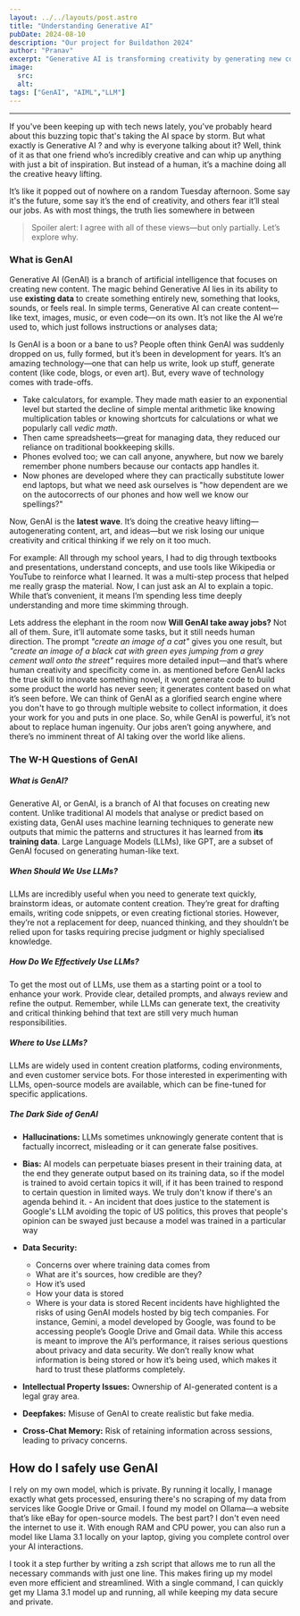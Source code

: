 ```yaml
---
layout: ../../layouts/post.astro
title: "Understanding Generative AI"
pubDate: 2024-08-10
description: "Our project for Buildathon 2024"
author: "Pranav"
excerpt: "Generative AI is transforming creativity by generating new content like text, images, and code from existing data. While it's powerful, it raises concerns about creativity, job displacement, and data security. Balancing its benefits with mindful use is key to harnessing its full potential."
image:
  src:
  alt:
tags: ["GenAI", "AIML","LLM"]
---
```

---
If you've been keeping up with tech news lately, you've probably heard about this buzzing topic that's taking the AI space by storm. But what exactly is Generative AI ? and why is everyone talking about it? Well, think of it as that one friend who’s incredibly creative and can whip up anything with just a bit of inspiration. But instead of a human, it’s a machine doing all the creative heavy lifting.

It’s like it popped out of nowhere on a random Tuesday afternoon. Some say it's the future, some say it’s the end of creativity, and others fear it’ll steal our jobs. As with most things, the truth lies somewhere in between
> Spoiler alert: I agree with all of these views—but only partially. Let’s explore why.

### What is GenAI
Generative AI (GenAI) is a branch of artificial intelligence that focuses on creating new content. The magic behind Generative AI lies in its ability to use **existing data** to create something entirely new, something that looks, sounds, or feels real.
In simple terms, Generative AI can create content—like text, images, music, or even code—on its own. It’s not like the AI we’re used to, which just follows instructions or analyses data;
 
 Is GenAI is a boon or a bane to us? People often think GenAI was suddenly dropped on us, fully formed, but it’s been in development for years. It’s an amazing technology—one that can help us write, look up stuff, generate content (like code, blogs, or even art). But, every wave of technology comes with trade-offs.

- Take calculators, for example. They made math easier to an exponential level but started the decline of simple mental arithmetic like knowing multiplication tables or knowing shortcuts for calculations or what we popularly call *vedic math*. 
- Then came spreadsheets—great for managing data, they  reduced our reliance on traditional bookkeeping skills. 
- Phones evolved too; we can call anyone, anywhere, but now we barely remember phone numbers because our contacts app handles it. 
- Now phones are developed where they can practically substitute lower end laptops, but what we need ask ourselves is "how dependent are we on the autocorrects of our phones and how well we know our spellings?"

Now, GenAI is the **latest wave**. It’s doing the creative heavy lifting—autogenerating content, art, and ideas—but we risk losing our unique creativity and critical thinking if we rely on it too much.

For example: All through my school years, I had to dig through textbooks and presentations, understand concepts, and use tools like Wikipedia or YouTube to reinforce what I learned. It was a multi-step process that helped me really grasp the material. Now, I can just ask an AI to explain a topic. While that’s convenient, it means I’m spending less time deeply understanding and more time skimming through.

Lets address the elephant in the room now **Will GenAI take away jobs?**
Not all of them. Sure, it’ll automate some tasks, but it still needs human direction. The prompt *"create an image of a cat"* gives you one result, but *"create an image of a black cat with green eyes jumping from a grey cement wall onto the street"* requires more detailed input—and that’s where human creativity and specificity come in. as mentioned before GenAI lacks the true skill to innovate something novel, it wont generate code to build some product the world has never seen;  it generates content based on what it’s seen before. We can think of GenAI as a glorified search engine where you don't have to go through multiple website to collect information, it does your work for you and puts in one place. So, while GenAI is powerful, it’s not about to replace human ingenuity. Our jobs aren’t going anywhere, and there’s no imminent threat of AI taking over the world like aliens.

### **The W-H Questions of GenAI**


##### **What is GenAI?** 
Generative AI, or GenAI, is a branch of AI that focuses on creating new content. Unlike traditional AI models that analyse or predict based on existing data, GenAI uses machine learning techniques to generate new outputs that mimic the patterns and structures it has learned from **its training data**. Large Language Models (LLMs), like GPT, are a subset of GenAI focused on generating human-like text.

##### **When Should We Use LLMs?** 
LLMs are incredibly useful when you need to generate text quickly, brainstorm ideas, or automate content creation. They’re great for drafting emails, writing code snippets, or even creating fictional stories. However, they’re not a replacement for deep, nuanced thinking, and they shouldn’t be relied upon for tasks requiring precise judgment or highly specialised knowledge.

##### **How Do We Effectively Use LLMs?**  
To get the most out of LLMs, use them as a starting point or a tool to enhance your work. Provide clear, detailed prompts, and always review and refine the output. Remember, while LLMs can generate text, the creativity and critical thinking behind that text are still very much human responsibilities.

##### **Where to Use LLMs?** 
LLMs are widely used in content creation platforms, coding environments, and even customer service bots. For those interested in experimenting with LLMs, open-source models are available, which can be fine-tuned for specific applications. 


##### **The Dark Side of GenAI**
- **Hallucinations:** LLMs sometimes unknowingly generate content that is factually incorrect, misleading or it can generate false positives.

- **Bias:** AI models can perpetuate biases present in their training data, at the end they generate output based on its training data, so if the model is trained to avoid certain topics it will, if it has been trained to respond to certain question in limited ways. We truly don't know if there's an agenda behind it. 
	  - An incident that does justice to the statement is Google's LLM avoiding the topic of US politics, this proves that people's opinion can be swayed just because a model was trained in a particular way
	
- **Data Security:** 
	- Concerns over where training data comes from
	- What are it's sources, how credible are they?
	- How it’s used
	- How your data is stored
	- Where is your data is stored
  Recent incidents have highlighted the risks of using GenAI models hosted by big tech companies. For instance, Gemini, a model developed by Google, was found to be accessing people’s Google Drive and Gmail data. While this access is meant to improve the AI’s performance, it raises serious questions about privacy and data security. We don’t really know what information is being stored or how it’s being used, which makes it hard to trust these platforms completely.
  
- **Intellectual Property Issues:** Ownership of AI-generated content is a legal gray area.

- **Deepfakes:** Misuse of GenAI to create realistic but fake media.

- **Cross-Chat Memory:** Risk of retaining information across sessions, leading to privacy concerns.


## **How do I safely use GenAI**
 I rely on my own model, which is private. By running it locally, I manage exactly what gets processed, ensuring there's no scraping of my data from services like Google Drive or Gmail. I found my model on Ollama—a website that’s like eBay for open-source models. The best part? I don't even need the internet to use it. With enough RAM and CPU power, you can also run a model like Llama 3.1 locally on your laptop, giving you complete control over your AI interactions.

I took it a step further by writing a zsh script that allows me to run all the necessary commands with just one line. This makes firing up my model even more efficient and streamlined. With a single command, I can quickly get my Llama 3.1 model up and running, all while keeping my data secure and private.
